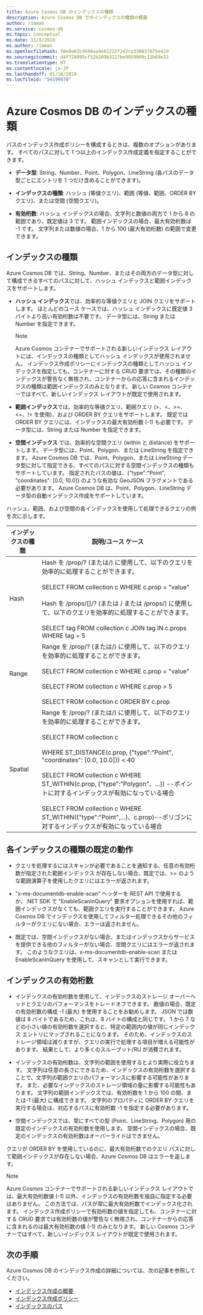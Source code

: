 ```yaml
---
title: Azure Cosmos DB のインデックスの種類
description: Azure Cosmos DB でのインデックスの種類の概要
author: rimman
ms.service: cosmos-db
ms.topic: conceptual
ms.date: 11/5/2018
ms.author: rimman
ms.openlocfilehash: 50e8e63c9508aa9e81222f242ca330637075e42d
ms.sourcegitcommit: d4f728095cf52b109b3117be9059809c12b69e32
ms.translationtype: HT
ms.contentlocale: ja-JP
ms.lasthandoff: 01/10/2019
ms.locfileid: "54199070"
---
```

# <a name="index-types-in-azure-cosmos-db"></a>Azure Cosmos DB のインデックスの種類

パスのインデックス作成ポリシーを構成するときは、複数のオプションがあります。 すべてのパスに対して 1 つ以上のインデックス作成定義を指定することができます。

- **データ型**: String、Number、Point、Polygon、LineString (各パスのデータ型ごとにエントリを 1 つだけ含めることができます)。

- **インデックスの種類**: ハッシュ (等値クエリ)、範囲 (等値、範囲、ORDER BY クエリ)、または空間 (空間クエリ)。

- **有効桁数**: ハッシュ インデックスの場合、文字列と数値の両方で 1 から 8 の範囲であり、既定値は 3 です。 範囲インデックスの場合、最大有効桁数は -1 です。 文字列または数値の場合、1 から 100 (最大有効桁数) の範囲で変更できます。

## <a name="index-kind"></a>インデックスの種類

Azure Cosmos DB では、String、Number、またはその両方のデータ型に対して構成できるすべてのパスに対して、ハッシュ インデックスと範囲インデックスをサポートします。

- **ハッシュ インデックス**では、効率的な等値クエリと JOIN クエリをサポートします。 ほとんどのユース ケースでは、ハッシュ インデックスに既定値 3 バイトより高い有効桁数は不要です。 データ型には、String または Number を指定できます。

  > [!NOTE]
  > Azure Cosmos コンテナーでサポートされる新しいインデックス レイアウトには、インデックスの種類としてハッシュ インデックスが使用されません。 インデックス作成ポリシーにインデックスの種類としてハッシュ インデックスを指定しても、コンテナーに対する CRUD 要求では、その種類のインデックスが警告なく無視され、コンテナーからの応答に含まれるインデックスの種類は範囲インデックスのみとなります。 新しい Cosmos コンテナーではすべて、新しいインデックス レイアウトが既定で使用されます。 
  
- **範囲インデックス**では、効率的な等値クエリ、範囲クエリ (>、<、>=、<=、!= を使用)、および ORDER BY クエリをサポートします。 既定では ORDER BY クエリには、インデックスの最大有効桁数 (-1) も必要です。 データ型には、String または Number を指定できます。

- **空間インデックス** では、効率的な空間クエリ (within と distance) をサポートします。 データ型には、Point、Polygon、または LineString を指定できます。 Azure Cosmos DB では、Point、Polygon、または LineString データ型に対して指定できる、すべてのパスに対する空間インデックスの種類もサポートしています。 指定されたパスの値は、{"type":"Point", "coordinates": [0.0, 10.0]} のような有効な GeoJSON フラグメントである必要があります。 Azure Cosmos DB は、Point、Polygon、LineString データ型の自動インデックス作成をサポートしています。

ハッシュ、範囲、および空間の各インデックスを使用して処理できるクエリの例を次に示します。

| **インデックスの種類** | **説明/ユース ケース** |
| ---------- | ---------------- |
| Hash  | Hash を /prop/? (または/) に使用して、以下のクエリを効率的に処理することができます。<br><br>SELECT FROM collection c WHERE c.prop = "value"<br><br>Hash を /props/[]/?  (または / または /props/) に使用して、以下のクエリを効率的に処理することができます。<br><br>SELECT tag FROM collection c JOIN tag IN c.props WHERE tag = 5  |
| Range  | Range を /prop/? (または/) に使用して、以下のクエリを効率的に処理することができます。<br><br>SELECT FROM collection c WHERE c.prop = "value"<br><br>SELECT FROM collection c WHERE c.prop > 5<br><br>SELECT FROM collection c ORDER BY c.prop   |
| Spatial     | Range を /prop/? (または/) に使用して、以下のクエリを効率的に処理することができます。<br><br>SELECT FROM collection c<br><br>WHERE ST_DISTANCE(c.prop, {"type":"Point", "coordinates": [0.0, 10.0]}) < 40<br><br>SELECT FROM collection c WHERE ST_WITHIN(c.prop, {"type":"Polygon"、...}) --ポイントに対するインデックスが有効になっている場合<br><br>SELECT FROM collection c WHERE ST_WITHIN({"type":"Point",...}、c.prop)--ポリゴンに対するインデックスが有効になっている場合     |

## <a name="default-behavior-of-index-kinds"></a>各インデックスの種類の既定の動作

- クエリを処理するにはスキャンが必要であることを通知する、任意の有効桁数が指定された範囲インデックス が存在しない場合、既定では、>= のような範囲演算子を使用したクエリにはエラーが返されます。

- "x-ms-documentdb-enable-scan" ヘッダーを REST API で使用するか、.NET SDK で "EnableScanInQuery" 要求オプションを使用すれば、範囲インデックスがなくても、範囲クエリを実行することができます。 Azure Cosmos DB でインデックスを使用してフィルター処理できるその他のフィルターがクエリにない場合、エラーは返されません。

- 既定では、空間インデックスがない場合、またはインデックスからサービスを提供できる他のフィルターがない場合、空間クエリにはエラーが返されます。 このようなクエリは、x-ms-documentdb-enable-scan または EnableScanInQuery を使用して、スキャンとして実行できます。

## <a name="index-precision"></a>インデックスの有効桁数

- インデックスの有効桁数を使用して、インデックスのストレージ オーバーヘッドとクエリのパフォーマンスをトレードオフできます。 数値の場合、既定の有効桁数の構成 -1 (最大) を使用することをお勧めします。 JSON では数値は 8 バイトであるため、これは、8 バイトの構成と同じです。 1 から 7 などの小さい値の有効桁数を選択すると、特定の範囲内の値が同じインデックス エントリにマップされることになります。 そのため、インデックスのストレージ領域は減りますが、クエリの実行で処理する項目が増える可能性があります。 結果として、より多くのスループット/RU が消費されます。

- インデックスの有効桁数は、文字列の範囲を使用するとより実際に役立ちます。 文字列は任意の長さにできるため、インデックスの有効桁数を選択することで、文字列の範囲クエリのパフォーマンスに影響する可能性があります。 また、必要なインデックスのストレージ領域の量に影響する可能性もあります。 文字列の範囲インデックスでは、有効桁数を 1 から 100 の間、または-1 (最大) に構成できます。 文字列のプロパティに ORDER BY クエリを実行する場合は、対応するパスに有効桁数 -1 を指定する必要があります。

- 空間インデックスでは、常にすべての型 (Point、LineString、Polygon) 用の既定のインデックスの有効桁数を使用します。 空間インデックスの場合、既定のインデックスの有効桁数はオーバーライドはできません。

クエリが ORDER BY を使用しているのに、最大有効桁数でのクエリ パスに対して範囲インデックスが存在しない場合、Azure Cosmos DB はエラーを返します。

> [!NOTE]
> Azure Cosmos コンテナーでサポートされる新しいインデックス レイアウトでは、最大有効桁数値 (-1) 以外、インデックスの有効桁数を独自に指定する必要はありません。 この方法では、パスが常に最大有効桁数でインデックス化されます。 インデックス作成ポリシーで有効桁数の値を指定しても、コンテナーに対する CRUD 要求では有効桁数の値が警告なく無視され、コンテナーからの応答に含まれるのは最大有効桁数の値 (-1) のみとなります。  新しい Cosmos コンテナーではすべて、新しいインデックス レイアウトが既定で使用されます。

## <a name="next-steps"></a>次の手順

Azure Cosmos DB のインデックス作成の詳細については、次の記事を参照してください。

- [インデックス作成の概要](index-overview.md)
- [インデックス作成ポリシー](indexing-policies.md)
- [インデックスのパス](index-paths.md)

